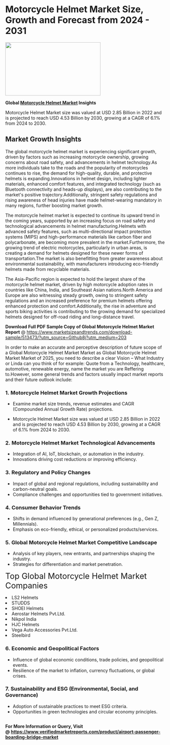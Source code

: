 <H1>Motorcycle Helmet Market Size, Growth and Forecast from 2024 - 2031</H1><img class="aligncenter size-medium wp-image-584254" src="https://thirdeyenews.in/wp-content/uploads/2024/09/Global-Market-Research-300x168.jpeg" alt="" width="300" height="168" /><p><strong>Global&nbsp;<a href="https://www.marketsizeandtrends.com/download-sample/513473/?utm_source=Github8j?utm_medium=203">Motorcycle Helmet Market</a> Insights</strong></p><p>Motorcycle Helmet Market size was valued at USD 2.85 Billion in 2022 and is projected to reach USD 4.53 Billion by 2030, growing at a CAGR of 6.1% from 2024 to 2030.</p><p><h2>Market Growth Insights</h2> <p>The global motorcycle helmet market is experiencing significant growth, driven by factors such as increasing motorcycle ownership, growing concerns about road safety, and advancements in helmet technology.As more individuals take to the roads and the popularity of motorcycles continues to rise, the demand for high-quality, durable, and protective helmets is expanding.Innovations in helmet design, including lighter materials, enhanced comfort features, and integrated technology (such as Bluetooth connectivity and heads-up displays), are also contributing to the market's positive trajectory.Additionally, stringent safety regulations and rising awareness of head injuries have made helmet-wearing mandatory in many regions, further boosting market growth.</p> <p>The motorcycle helmet market is expected to continue its upward trend in the coming years, supported by an increasing focus on road safety and technological advancements in helmet manufacturing.Helmets with advanced safety features, such as multi-directional impact protection systems (MIPS) and high-performance materials like carbon fiber and polycarbonate, are becoming more prevalent in the market.Furthermore, the growing trend of electric motorcycles, particularly in urban areas, is creating a demand for helmets designed for these newer forms of transportation.The market is also benefitting from greater awareness about environmental sustainability, with manufacturers introducing eco-friendly helmets made from recyclable materials.</p> <p>The Asia-Pacific region is expected to hold the largest share of the motorcycle helmet market, driven by high motorcycle adoption rates in countries like China, India, and Southeast Asian nations.North America and Europe are also witnessing steady growth, owing to stringent safety regulations and an increased preference for premium helmets offering enhanced protection and comfort.Additionally, the rise in adventure and sports biking activities is contributing to the growing demand for specialized helmets designed for off-road riding and long-distance travel.</p> <p><span class=""><strong>Download Full PDF Sample Copy of Global Motorcycle Helmet Market Report</strong> @ <a href="https://www.marketsizeandtrends.com/download-sample/513473/?utm_source=Github8j?utm_medium=203" target="_blank">https://www.marketsizeandtrends.com/download-sample/513473/?utm_source=Github8j?utm_medium=203</a></span></p><p>In order to make an accurate and perceptive description of future scope of a Global&nbsp;Motorcycle Helmet Market Market as Global&nbsp;Motorcycle Helmet Market Market of 2025, you need to describe a clear Vision &ndash; What Industry or Linda can you think of for example: Quote from a Technology, healthcare, automotive, renewable energy, name the market you are Reffering to.However, some general trends and factors usually impact market reports and their future outlook include:</p><h3>1.&nbsp;<strong>Motorcycle Helmet Market Growth Projections</strong></h3><ul><li>Examine market size trends, revenue estimates and CAGR (Compounded Annual Growth Rate) projections.</li><li><p>Motorcycle Helmet Market size was valued at USD 2.85 Billion in 2022 and is projected to reach USD 4.53 Billion by 2030, growing at a CAGR of 6.1% from 2024 to 2030.</p></li></ul><h3>2.&nbsp;<strong>Motorcycle Helmet Market Technological Advancements</strong></h3><ul><li>Integration of AI, IoT, blockchain, or automation in the industry.</li><li>Innovations driving cost reductions or improving efficiency.</li></ul><h3>3.&nbsp;<strong>Regulatory and Policy Changes</strong></h3><ul><li>Impact of global and regional regulations, including sustainability and carbon-neutral goals.</li><li>Compliance challenges and opportunities tied to government initiatives.</li></ul><h3>4.&nbsp;<strong>Consumer Behavior Trends</strong></h3><ul><li>Shifts in demand influenced by generational preferences (e.g., Gen Z, Millennials).</li><li>Emphasis on eco-friendly, ethical, or personalized products/services.</li></ul><h3>5.&nbsp;<strong>Global Motorcycle Helmet Market Competitive Landscape</strong></h3><ul><li>Analysis of key players, new entrants, and partnerships shaping the industry.</li><li>Strategies for differentiation and market penetration.</li></ul><p data-pm-slice="1 1 []"><span style="color: inherit; font-family: inherit; font-size: 25px;">Top Global Motorcycle Helmet Market Companies</span></p><div class="" data-test-id=""><p><li>LS2 Helmets</li><li> STUDDS</li><li> SHOEI Helmets</li><li> Aerostar Helmets Pvt.Ltd.</li><li> Nikpol India</li><li> HJC Helmets</li><li> Vega Auto Accessories Pvt.Ltd.</li><li> Steelbird</li></p></div><h3>6.&nbsp;<strong>Economic and Geopolitical Factors</strong></h3><ul><li>Influence of global economic conditions, trade policies, and geopolitical events.</li><li>Resilience of the market to inflation, currency fluctuations, or global crises.</li></ul><h3>7.&nbsp;<strong>Sustainability and ESG (Environmental, Social, and Governance)</strong></h3><ul><li>Adoption of sustainable practices to meet ESG criteria.</li><li>Opportunities in green technologies and circular economy principles.</li></ul><h2><strong style="font-size: 14px;">For More Information or Query, Visit @&nbsp;</strong><a style="background-color: #ffffff; font-size: 14px;" href="https://www.marketsizeandtrends.com/report/motorcycle-helmet-market/" target="_blank">https://www.verifiedmarketreports.com/product/airport-passenger-boarding-bridge-market</a></h2>